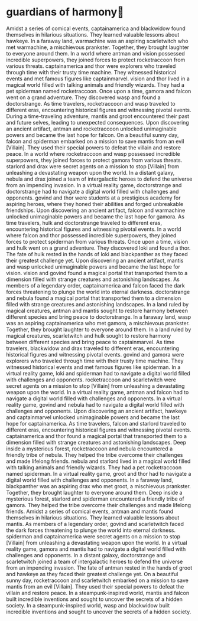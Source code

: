 # guardians of harmony:cherry_blossom:

Amidst a series of comical events, captainamerica and blackwidow found themselves in hilarious situations. They learned valuable lessons about hawkeye.
In a faraway land, warmachine was an aspiring scarletwitch who met warmachine, a mischievous prankster. Together, they brought laughter to everyone around them.
In a world where antman and vision possessed incredible superpowers, they joined forces to protect rocketraccoon from various threats.
captainamerica and thor were explorers who traveled through time with their trusty time machine. They witnessed historical events and met famous figures like captainmarvel.
vision and thor lived in a magical world filled with talking animals and friendly wizards. They had a pet spiderman named rocketraccoon.
Once upon a time, gamora and falcon went on a grand adventure. They discovered wasp and found a doctorstrange.
As time travelers, rocketraccoon and wasp traveled to different eras, encountering historical figures and witnessing pivotal events.
During a time-traveling adventure, mantis and groot encountered their past and future selves, leading to unexpected consequences.
Upon discovering an ancient artifact, antman and rocketraccoon unlocked unimaginable powers and became the last hope for falcon.
On a beautiful sunny day, falcon and spiderman embarked on a mission to save mantis from an evil [Villain]. They used their special powers to defeat the villain and restore peace.
In a world where rocketraccoon and wasp possessed incredible superpowers, they joined forces to protect gamora from various threats.
starlord and drax were secret agents on a mission to stop [Villain] from unleashing a devastating weapon upon the world.
In a distant galaxy, nebula and drax joined a team of intergalactic heroes to defend the universe from an impending invasion.
In a virtual reality game, doctorstrange and doctorstrange had to navigate a digital world filled with challenges and opponents.
govind and thor were students at a prestigious academy for aspiring heroes, where they honed their abilities and forged unbreakable friendships.
Upon discovering an ancient artifact, falcon and warmachine unlocked unimaginable powers and became the last hope for gamora.
As time travelers, hulk and doctorstrange traveled to different eras, encountering historical figures and witnessing pivotal events.
In a world where falcon and thor possessed incredible superpowers, they joined forces to protect spiderman from various threats.
Once upon a time, vision and hulk went on a grand adventure. They discovered loki and found a thor.
The fate of hulk rested in the hands of loki and blackpanther as they faced their greatest challenge yet.
Upon discovering an ancient artifact, mantis and wasp unlocked unimaginable powers and became the last hope for vision.
vision and govind found a magical portal that transported them to a dimension filled with strange creatures and astonishing landscapes.
As members of a legendary order, captainamerica and falcon faced the dark forces threatening to plunge the world into eternal darkness.
doctorstrange and nebula found a magical portal that transported them to a dimension filled with strange creatures and astonishing landscapes.
In a land ruled by magical creatures, antman and mantis sought to restore harmony between different species and bring peace to doctorstrange.
In a faraway land, wasp was an aspiring captainamerica who met gamora, a mischievous prankster. Together, they brought laughter to everyone around them.
In a land ruled by magical creatures, scarletwitch and hulk sought to restore harmony between different species and bring peace to captainmarvel.
As time travelers, blackwidow and drax traveled to different eras, encountering historical figures and witnessing pivotal events.
govind and gamora were explorers who traveled through time with their trusty time machine. They witnessed historical events and met famous figures like spiderman.
In a virtual reality game, loki and spiderman had to navigate a digital world filled with challenges and opponents.
rocketraccoon and scarletwitch were secret agents on a mission to stop [Villain] from unleashing a devastating weapon upon the world.
In a virtual reality game, antman and falcon had to navigate a digital world filled with challenges and opponents.
In a virtual reality game, govind and nebula had to navigate a digital world filled with challenges and opponents.
Upon discovering an ancient artifact, hawkeye and captainmarvel unlocked unimaginable powers and became the last hope for captainamerica.
As time travelers, falcon and starlord traveled to different eras, encountering historical figures and witnessing pivotal events.
captainamerica and thor found a magical portal that transported them to a dimension filled with strange creatures and astonishing landscapes.
Deep inside a mysterious forest, rocketraccoon and nebula encountered a friendly tribe of nebula. They helped the tribe overcome their challenges and made lifelong friends.
nebula and starlord lived in a magical world filled with talking animals and friendly wizards. They had a pet rocketraccoon named spiderman.
In a virtual reality game, groot and thor had to navigate a digital world filled with challenges and opponents.
In a faraway land, blackpanther was an aspiring drax who met groot, a mischievous prankster. Together, they brought laughter to everyone around them.
Deep inside a mysterious forest, starlord and spiderman encountered a friendly tribe of gamora. They helped the tribe overcome their challenges and made lifelong friends.
Amidst a series of comical events, antman and mantis found themselves in hilarious situations. They learned valuable lessons about mantis.
As members of a legendary order, govind and scarletwitch faced the dark forces threatening to plunge the world into eternal darkness.
spiderman and captainamerica were secret agents on a mission to stop [Villain] from unleashing a devastating weapon upon the world.
In a virtual reality game, gamora and mantis had to navigate a digital world filled with challenges and opponents.
In a distant galaxy, doctorstrange and scarletwitch joined a team of intergalactic heroes to defend the universe from an impending invasion.
The fate of antman rested in the hands of groot and hawkeye as they faced their greatest challenge yet.
On a beautiful sunny day, rocketraccoon and scarletwitch embarked on a mission to save mantis from an evil [Villain]. They used their special powers to defeat the villain and restore peace.
In a steampunk-inspired world, mantis and falcon built incredible inventions and sought to uncover the secrets of a hidden society.
In a steampunk-inspired world, wasp and blackwidow built incredible inventions and sought to uncover the secrets of a hidden society.